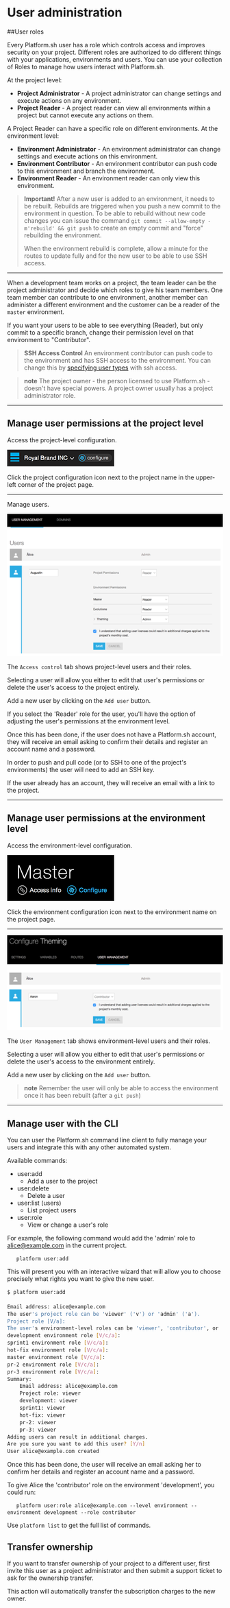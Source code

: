 # User administration

##User roles

Every Platform.sh user has a role which controls access and improves
security on your project. Different roles are authorized to do
different things with your applications, environments and users. You can
use your collection of Roles to manage how users interact with
Platform.sh.

At the project level:

-   **Project Administrator** - A project administrator can change
    settings and execute actions on any environment.
-   **Project Reader** - A project reader can view all environments
    within a project but cannot execute any actions on them.

A Project Reader can have a specific role on different environments. At
the environment level:

-   **Environment Administrator** - An environment administrator can
    change settings and execute actions on this environment.
-   **Environment Contributor** - An environment contributor can push
    code to this environment and branch the environment.
-   **Environment Reader** - An environment reader can only view this
    environment.

> **Important!**
> After a new user is added to an environment, it needs to be rebuilt. Rebuilds
> are triggered when you push a new commit to the environment in question.
> To be able to rebuild without new code changes you can issue the command
> `git commit --allow-empty -m'rebuild' && git push`
> to create an empty commit and "force" rebuilding the environment.
>
> When the environment rebuild is complete, allow a minute for the routes to
> update fully and for the new user to be able to use SSH access.

------------------------------------------------------------------------

When a development team works on a project, the team leader can be the
project administrator and decide which roles to give his team members.
One team member can contribute to one environment, another member can
administer a different environment and the customer can be a reader of
the `master` environment.

If you want your users to be able to see everything (Reader), but only
commit to a specific branch, change their permission level on that
environment to "Contributor".

> **SSH Access Control**
> An environment contributor can push code to the environment and has
> SSH access to the environment. You can change this by [specifying
> user types](/configuration/app/access.md) with ssh access.

> **note**
> The project owner - the person licensed to use Platform.sh - doesn't have
> special powers. A project owner usually has a project administrator role.

------------------------------------------------------------------------

## Manage user permissions at the project level

Access the project-level configuration.

![Project configure icon](/images/project_w-configarrow.png)

Click the project configuration icon next to the project name in the
upper-left corner of the project page.

------------------------------------------------------------------------

Manage users.

![Project user management screenshot](/images/project_usermanagement.png)

The `Access control` tab shows project-level users and their roles.

Selecting a user will allow you either to edit that user's permissions
or delete the user's access to the project entirely.

Add a new user by clicking on the `Add user` button.

If you select the 'Reader' role for the user, you'll have the option
of adjusting the user's permissions at the environment level.

Once this has been done, if the user does not have a Platform.sh account, they
will receive an email asking to confirm their details and register an account
name and a password.

In order to push and pull code (or to SSH to one of the project's environments)
the user will need to add an SSH key.

If the user already has an account, they will receive an email with a link to
the project.

------------------------------------------------------------------------

## Manage user permissions at the environment level

Access the environment-level configuration.

![Project configure icon](/images/environment_w-configarrow.png)

Click the environment configuration icon next to the environment name
on the project page.

------------------------------------------------------------------------

![Project user management screenshot](/images/environment_usermanagement.png)

The `User Management` tab shows environment-level users and their
roles.

Selecting a user will allow you either to edit that user's permissions
or delete the user's access to the environment entirely.

Add a new user by clicking on the `Add user` button.

> **note**
> Remember the user will only be able to access the environment once it has
> been rebuilt (after a `git push`)

------------------------------------------------------------------------
## Manage user with the CLI
You can user the Platform.sh command line client to fully manage your users
and integrate this with any other automated system.

Available commands:

* user:add
  * Add a user to the project
* user:delete
  * Delete a user
* user:list (users)
  * List project users
* user:role
  * View or change a user's role

For example, the following command would add the 'admin' role to alice@example.com
in the current project.

```
   platform user:add
```

This will present you with an interactive wizard that will allow you to choose
precisely what rights you want to give the new user.

```bash
$ platform user:add

Email address: alice@example.com
The user's project role can be 'viewer' ('v') or 'admin' ('a').
Project role [V/a]:
The user's environment-level roles can be 'viewer', 'contributor', or 'admin'.
development environment role [V/c/a]:
sprint1 environment role [V/c/a]:
hot-fix environment role [V/c/a]:
master environment role [V/c/a]:
pr-2 environment role [V/c/a]:
pr-3 environment role [V/c/a]:
Summary:
    Email address: alice@example.com
    Project role: viewer
    development: viewer
    sprint1: viewer
    hot-fix: viewer
    pr-2: viewer
    pr-3: viewer
Adding users can result in additional charges.
Are you sure you want to add this user? [Y/n]
User alice@example.com created
```

Once this has been done, the user will receive an email asking her to confirm
her details and register an account name and a password.

To give Alice the 'contributor' role on the environment 'development', you could run:

```
   platform user:role alice@example.com --level environment --environment development --role contributor
```

Use `platform list` to get the full list of commands.

## Transfer ownership

If you want to transfer ownership of your project to a different user,
first invite this user as a project administrator and then submit a
support ticket to ask for the ownership transfer.

This action will automatically transfer the subscription charges to the
new owner.
